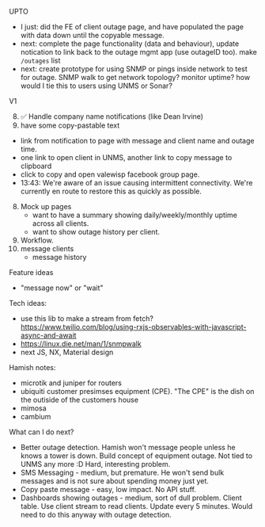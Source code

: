 UPTO

- I just: did the FE of client outage page, and have populated the page with data down until the copyable message.
- next: complete the page functionality (data and behaviour), update notication to link back to the outage mgmt app (use outageID too).  make `/outages` list
- next: create prototype for using SNMP or pings inside network to test for outage.  SNMP walk to get network topology?  monitor uptime?  how would I tie this to users using UNMS or Sonar?

V1

8. ✅ Handle company name notifications (like Dean Irvine)
8. have some copy-pastable text
  - link from notification to page with message and client name and outage time.
  - one link to open client in UNMS, another link to copy message to clipboard
  - click to copy and open valewisp facebook group page.
  - 13:43: We're aware of an issue causing intermittent connectivity. We're currently en route to restore this as quickly as possible.
8. Mock up pages 
    - want to have a summary showing daily/weekly/monthly uptime across all clients.
    - want to show outage history per client.
7. Workflow.
8. message clients
    - message history

Feature ideas

- "message now" or "wait"

Tech ideas:

- use this lib to make a stream from fetch?  https://www.twilio.com/blog/using-rxjs-observables-with-javascript-async-and-await
- https://linux.die.net/man/1/snmpwalk
- next JS, NX, Material design

Hamish notes:

- microtik and juniper for routers
- ubiquiti customer presimses equipment (CPE).  "The CPE" is the dish on the outiside of the customers house
- mimosa
- cambium

What can I do next?

- Better outage detection.  Hamish won't message people unless he knows a tower is down.  Build concept of equipment outage.  Not tied to UNMS any more :D  Hard, interesting problem.
- SMS Messaging - medium, but premature.  He won't send bulk messages and is not sure about spending money just yet.
- Copy paste message - easy, low impact.  No API stuff.
- Dashboards showing outages - medium, sort of dull problem.  Client table.  Use client stream to read clients.  Update every 5 minutes.  Would need to do this anyway with outage detection.